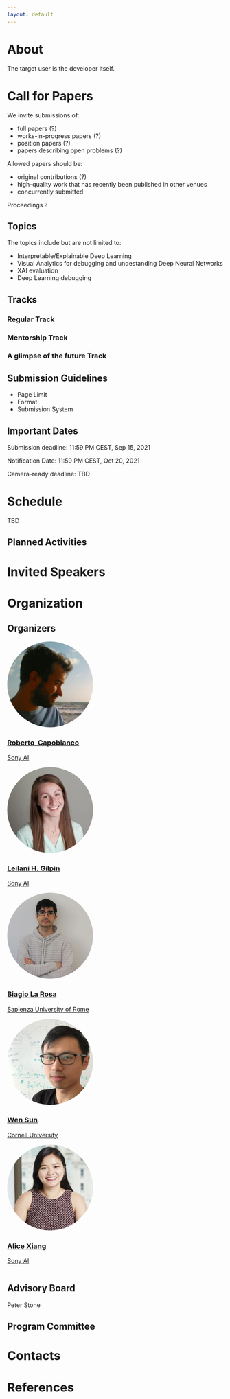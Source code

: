 ```yaml
---
layout: default
---
```


# About


The target user is the developer itself.

# Call for Papers
We invite submissions of:
- full papers (?)
- works-in-progress papers (?)
- position papers (?)
- papers describing open problems (?)

Allowed papers should be:
- original contributions (?)
- high-quality work that has recently been published in other venues
- concurrently submitted

Proceedings ?
## Topics
The topics include but are not limited to:
- Interpretable/Explainable Deep Learning
- Visual Analytics for debugging and undestanding Deep Neural Networks
- XAI evaluation
- Deep Learning debugging

## Tracks

### Regular Track

### Mentorship Track

### A glimpse of the future Track

## Submission Guidelines
 - Page Limit
 - Format
 - Submission System

## Important Dates

Submission deadline: 11:59 PM CEST, Sep 15, 2021

Notification Date:  11:59 PM CEST, Oct 20, 2021

Camera-ready deadline: TBD
# Schedule
TBD

## Planned Activities

# Invited Speakers

# Organization

## Organizers

<div class="row">
  <div class="column">
    <div>
      <a href="http://robertocapobianco.com/">  
      <img src="images/roberto.jpg" alt="Capobianco" style="border-radius: 50%;  width:200px;
  height:200px;
  object-fit:cover;">
      <div class="container">
        <h3>Roberto&nbsp;&nbsp;Capobianco</h3>
        <p class="title">Sony AI</p>
      </div>
      </a>
    </div>
  </div>

  <div class="column">
    <div>
    <a href="http://people.csail.mit.edu/lgilpin/">
      <img src="images/leilani.jpg" alt="Gilpin" style="border-radius: 50%;width:200px;
  height:200px;
  object-fit:cover;">
      <div class="container">
        <h3>Leilani H. Gilpin</h3>
        <p class="title">Sony AI</p>
      </div>
    </a>
    </div>
  </div>

  <div class="column">
    <div>
      <a href="https://biagiomattialarosa.github.io/">
      <img src="images/biagio.jpg" alt="La Rosa" style="border-radius: 50%;width:200px;
  height:200px;
  object-fit:cover;">
      <div class="container">
        <h3>Biagio La Rosa</h3>
        <p class="title">Sapienza University of Rome</p>
      </div>
      </a>
    </div>
  </div>
</div>

<div class="row">


  <div class="column">
    <div>
    <a href="https://wensun.github.io/">
      <img src="images/wensun.png" alt="Gilpin" style="border-radius: 50%;width:200px;
  height:200px;
  object-fit:cover;">
      <div class="container">
        <h3>Wen Sun</h3>
        <p class="title">Cornell University</p>
      </div>
    </a>
    </div>
  </div>

  <div class="column">
    <div>
      <a href="https://www.linkedin.com/in/alice-xiang-3832aa18/">
      <img src="images/alice.jpg" alt="Xiang" style="border-radius: 50%;width:200px;
  height:200px;
  object-fit:cover;">
      <div class="container">
        <h3>Alice Xiang</h3>
        <p class="title">Sony AI</p>
      </div>
      </a>
    </div>
  </div>
</div>

## Advisory Board
Peter Stone
## Program Committee

# Contacts

# References
